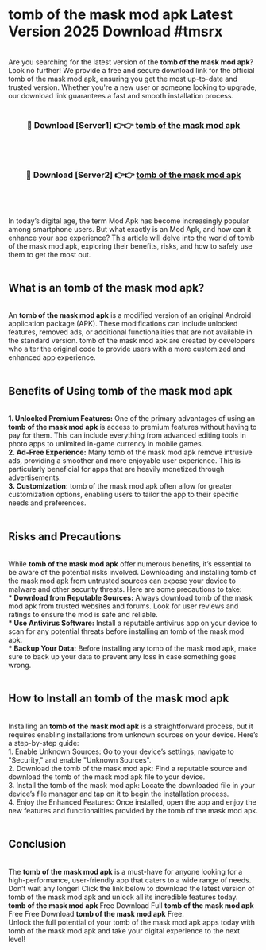 # tomb of the mask mod apk Latest Version 2025 Download #tmsrx<br>
<br>
Are you searching for the latest version of the <strong>tomb of the mask mod apk</strong>? Look no further! We provide a free and secure download link for the official tomb of the mask mod apk, ensuring you get the most up-to-date and trusted version. Whether you're a new user or someone looking to upgrade, our download link guarantees a fast and smooth installation process.
<br>
<br>
<div align="center">
<h3>🔴 Download [Server1] 👉👉 <a href="https://modyolo.store/tomb_of_the_mask_mod_apk">tomb of the mask mod apk</a></h3><br>
<br>
<h3>🔴 Download [Server2] 👉👉 <a href="https://modyolo.store/=tomb_of_the_mask_mod_apk">tomb of the mask mod apk</a></h3><br>
</div>
<br>
<br>
In today’s digital age, the term Mod Apk has become increasingly popular among smartphone users. But what exactly is an Mod Apk, and how can it enhance your app experience? This article will delve into the world of tomb of the mask mod apk, exploring their benefits, risks, and how to safely use them to get the most out.
<br>
<br>
<h2>What is an tomb of the mask mod apk?</h2>
<br>
An <strong>tomb of the mask mod apk</strong> is a modified version of an original Android application package (APK). These modifications can include unlocked features, removed ads, or additional functionalities that are not available in the standard version. tomb of the mask mod apk are created by developers who alter the original code to provide users with a more customized and enhanced app experience.
<br>
<br>
<h2>Benefits of Using tomb of the mask mod apk</h2>
<br>
<strong> 1. Unlocked Premium Features:</strong> One of the primary advantages of using an <strong>tomb of the mask mod apk</strong> is access to premium features without having to pay for them. This can include everything from advanced editing tools in photo apps to unlimited in-game currency in mobile games.
<br>
<strong> 2. Ad-Free Experience:</strong> Many tomb of the mask mod apk remove intrusive ads, providing a smoother and more enjoyable user experience. This is particularly beneficial for apps that are heavily monetized through advertisements.
<br>
<strong> 3. Customization:</strong> tomb of the mask mod apk often allow for greater customization options, enabling users to tailor the app to their specific needs and preferences.
<br>
<br>
<h2>Risks and Precautions</h2>
<br>
While <strong>tomb of the mask mod apk</strong> offer numerous benefits, it’s essential to be aware of the potential risks involved. Downloading and installing tomb of the mask mod apk from untrusted sources can expose your device to malware and other security threats. Here are some precautions to take:
<br>
<strong> * Download from Reputable Sources:</strong> Always download tomb of the mask mod apk from trusted websites and forums. Look for user reviews and ratings to ensure the mod is safe and reliable.
<br>
<strong> * Use Antivirus Software:</strong> Install a reputable antivirus app on your device to scan for any potential threats before installing an tomb of the mask mod apk.
<br>
<strong> * Backup Your Data:</strong> Before installing any tomb of the mask mod apk, make sure to back up your data to prevent any loss in case something goes wrong.
<br>
<br>
<h2>How to Install an tomb of the mask mod apk</h2>
<br>
Installing an <strong>tomb of the mask mod apk</strong> is a straightforward process, but it requires enabling installations from unknown sources on your device. Here’s a step-by-step guide:
<br>
 1. Enable Unknown Sources: Go to your device’s settings, navigate to "Security," and enable "Unknown Sources".
<br>
 2. Download the tomb of the mask mod apk: Find a reputable source and download the tomb of the mask mod apk file to your device.
<br>
 3. Install the tomb of the mask mod apk: Locate the downloaded file in your device’s file manager and tap on it to begin the installation process.
<br>
 4. Enjoy the Enhanced Features: Once installed, open the app and enjoy the new features and functionalities provided by the tomb of the mask mod apk.
<br>
<br>
<h2><strong>Conclusion</strong></h2>
<br>
The <strong>tomb of the mask mod apk</strong> is a must-have for anyone looking for a high-performance, user-friendly app that caters to a wide range of needs. Don’t wait any longer! Click the link below to download the latest version of tomb of the mask mod apk and unlock all its incredible features today.
<br>
<strong>tomb of the mask mod apk</strong> Free Download Full <strong>tomb of the mask mod apk</strong> Free Free Download <strong>tomb of the mask mod apk</strong> Free.
<br>
Unlock the full potential of your tomb of the mask mod apk apps today with tomb of the mask mod apk and take your digital experience to the next level!

